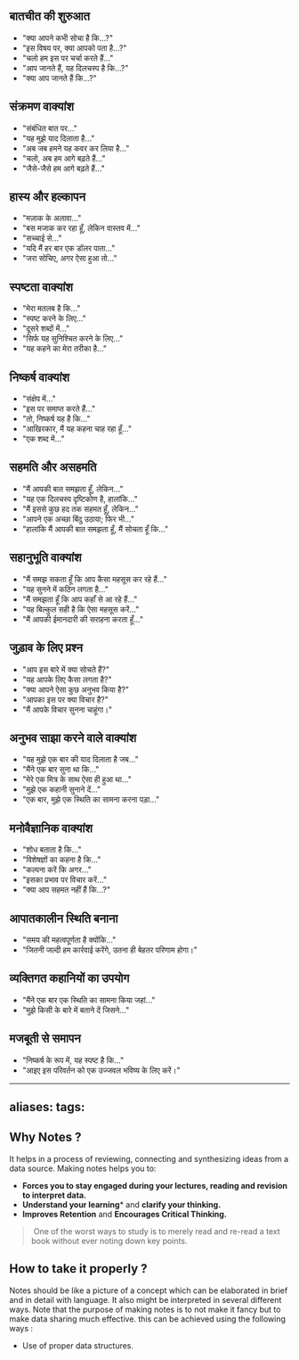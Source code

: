 

## बातचीत की शुरुआत
- "क्या आपने कभी सोचा है कि...?"
- "इस विषय पर, क्या आपको पता है...?"
- "चलो हम इस पर चर्चा करते हैं..."
- "आप जानते हैं, यह दिलचस्प है कि...?"
- "क्या आप जानते हैं कि...?"

## संक्रमण वाक्यांश
- "संबंधित बात पर..."
- "यह मुझे याद दिलाता है..."
- "अब जब हमने यह कवर कर लिया है..."
- "चलो, अब हम आगे बढ़ते हैं..."
- "जैसे-जैसे हम आगे बढ़ते हैं..."

## हास्य और हल्कापन
- "मज़ाक के अलावा..."
- "बस मजाक कर रहा हूँ, लेकिन वास्तव में..."
- "सच्चाई से..."
- "यदि मैं हर बार एक डॉलर पाता..."
- "जरा सोचिए, अगर ऐसा हुआ तो..."

## स्पष्टता वाक्यांश
- "मेरा मतलब है कि..."
- "स्पष्ट करने के लिए..."
- "दूसरे शब्दों में..."
- "सिर्फ यह सुनिश्चित करने के लिए..."
- "यह कहने का मेरा तरीका है..."

## निष्कर्ष वाक्यांश
- "संक्षेप में..."
- "इस पर समाप्त करते हैं..."
- "तो, निष्कर्ष यह है कि..."
- "आखिरकार, मैं यह कहना चाह रहा हूँ..."
- "एक शब्द में..."

## सहमति और असहमति
- "मैं आपकी बात समझता हूँ, लेकिन..."
- "यह एक दिलचस्प दृष्टिकोण है, हालांकि..."
- "मैं इससे कुछ हद तक सहमत हूँ, लेकिन..."
- "आपने एक अच्छा बिंदु उठाया; फिर भी..."
- "हालांकि मैं आपकी बात समझता हूँ, मैं सोचता हूँ कि..."

## सहानुभूति वाक्यांश
- "मैं समझ सकता हूँ कि आप कैसा महसूस कर रहे हैं..."
- "यह सुनने में कठिन लगता है..."
- "मैं समझता हूँ कि आप कहाँ से आ रहे हैं..."
- "यह बिल्कुल सही है कि ऐसा महसूस करें..."
- "मैं आपकी ईमानदारी की सराहना करता हूँ..."

## जुड़ाव के लिए प्रश्न
- "आप इस बारे में क्या सोचते हैं?"
- "यह आपके लिए कैसा लगता है?"
- "क्या आपने ऐसा कुछ अनुभव किया है?"
- "आपका इस पर क्या विचार है?"
- "मैं आपके विचार सुनना चाहूंगा।"

## अनुभव साझा करने वाले वाक्यांश
- "यह मुझे एक बार की याद दिलाता है जब..."
- "मैंने एक बार सुना था कि..."
- "मेरे एक मित्र के साथ ऐसा ही हुआ था..."
- "मुझे एक कहानी सुनाने दें..."
- "एक बार, मुझे एक स्थिति का सामना करना पड़ा..."

## मनोवैज्ञानिक वाक्यांश
- "शोध बताता है कि..."
- "विशेषज्ञों का कहना है कि..."
- "कल्पना करें कि अगर..."
- "इसका प्रभाव पर विचार करें..."
- "क्या आप सहमत नहीं हैं कि...?"

## आपातकालीन स्थिति बनाना
- "समय की महत्वपूर्णता है क्योंकि..."
- "जितनी जल्दी हम कार्रवाई करेंगे, उतना ही बेहतर परिणाम होगा।"

## व्यक्तिगत कहानियों का उपयोग
- "मैंने एक बार एक स्थिति का सामना किया जहां..."
- "मुझे किसी के बारे में बताने दें जिसने..."

## मजबूती से समापन
- "निष्कर्ष के रूप में, यह स्पष्ट है कि..."
- "आइए इस परिवर्तन को एक उज्जवल भविष्य के लिए करें।"


---
aliases: 
tags:
---
## Why Notes ? 
It helps in a process of reviewing, connecting and synthesizing ideas from a data source. Making notes helps you to: 
- **Forces you to stay engaged during your lectures, reading and revision to interpret data.**
- **Understand your learning*** and **clarify your thinking.**
- **Improves Retention** and **Encourages Critical Thinking.**

>  One of the worst ways to study is to merely read and re-read a text book without ever noting down key points.

## How to take it properly ?
Notes should be like a picture of a concept which can be elaborated in brief and in detail with language. It also might be interpreted in several different ways.
Note that the purpose of making notes is to not make it fancy but to make data sharing much effective. this can be achieved using the following ways : 
- Use of proper data structures.
